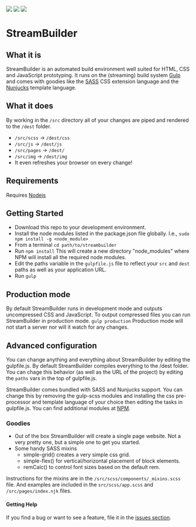 ![](https://img.shields.io/github/release/digi-brains/StreamBuilder.svg?style=flat-square)
![](https://img.shields.io/github/license/digi-brains/StreamBuilder.svg?style=flat-square)
![](https://img.shields.io/github/issues/digi-brains/StreamBuilder.svg?style=flat-square)

# StreamBuilder

## What it is
StreamBuilder is an automated build environment well suited for HTML, CSS and JavaScript prototyping. It runs on the (streaming) build system [Gulp](https://gulpjs.com/) and comes with goodies like the [SASS](https://sass-lang.com/) CSS extension language and the [Nunjucks](https://mozilla.github.io/nunjucks/) template language.

## What it does

By working in the `/src` directory all of your changes are piped and rendered to the `/dest` folder.

- `/src/scss` -> `/dest/css`
- `/src/js` -> `/dest/js`
- `/src/pages` -> `/dest/`
- `/src/img` -> `/dest/img`
- It even refreshes your browser on every change!

## Requirements

Requires [Nodejs](https://nodejs.org/)

## Getting Started
- Download this repo to your development environment.
- Install the node modules listed in the package.json file globally. I.e., `sudo npm install -g <node_module>`
- From a terminal `cd path/to/streambuilder`
- Run `npm install` This will create a new directory "node_modules" where NPM will install all the required node modules.
- Edit the paths variable in the `gulpfile.js` file to reflect your `src` and `dest` paths as well as your application URL.
- Run `gulp`

## Production mode

By default StreamBuilder runs in development mode and outputs uncompressed CSS and JavaScript. To output compressed files you can run StreamBuilder in production mode. `gulp production` Production mode will not start a server nor will it watch for any changes.

## Advanced configuration
You can change anything and everything about StreamBuilder by editing the gulpfile.js. By default StreamBuilder compiles everything to the /dest folder. You can chage this behavior (as well as the URL of the project) by editing the `paths` vars in the top of gulpfile.js.

StreamBuilder comes bundled with SASS and Nunjucks support. You can change this by removing the gulp-scss modules and installing the css pre-processor and template language of your choice then editing the tasks in gulpfile.js. You can find additional modules at [NPM](https://www.npmjs.com/).

### Goodies
- Out of the box StreamBuilder will create a single page website. Not a very pretty one, but a simple one to get you started.
- Some handy SASS mixins
    - simple-grid() creates a very simple css grid.
    - simple-flex() for vertical/horizontal placement of block elements.
    - remCalc() to control font sizes based on the default rem.

Instructions for the mixins are in the `/src/scss/components/_mixins.scss` file. And examples are included in the `src/scss/app.scss` and `/src/pages/index.njk` files.

#### Getting Help
If you find a bug or want to see a feature, file it in the [issues section](https://github.com/digi-brains/StreamBuilder/issues).